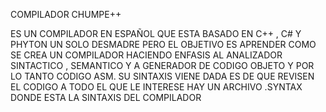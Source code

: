 COMPILADOR CHUMPE++ 

ES UN COMPILADOR EN ESPAÑOL QUE ESTA BASADO EN C++ , C# Y PHYTON 
UN SOLO DESMADRE PERO EL OBJETIVO ES APRENDER COMO SE CREA UN COMPILADOR
HACIENDO ENFASIS AL ANALIZADOR SINTACTICO , SEMANTICO Y A GENERADOR DE CODIGO OBJETO
Y POR LO TANTO CODIGO ASM. SU SINTAXIS VIENE DADA ES DE QUE REVISEN EL CODIGO A TODO EL QUE LE INTERESE
HAY UN ARCHIVO .SYNTAX DONDE ESTA LA SINTAXIS DEL COMPILADOR 
